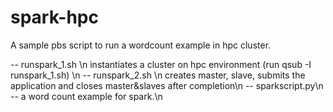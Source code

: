 # spark-hpc

A sample pbs script to run a wordcount example in hpc cluster.

-- runspark_1.sh \n
      instantiates a cluster on hpc environment (run qsub -I runspark_1.sh) \n
-- runspark_2.sh \n
       creates master, slave, submits the application and closes master&slaves after completion\n
-- sparkscript.py\n
      -- a word count example for spark.\n
